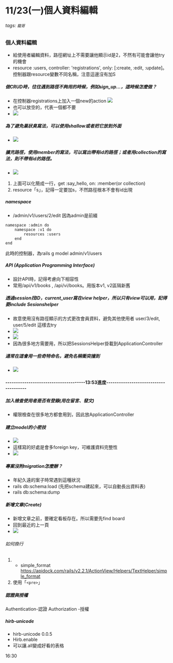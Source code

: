# 11/23(一)個人資料編輯
###### tags: `龍哥`

### 個人資料編輯
* 給使用者編輯資料，路徑網址上不需要讓他顯示id是2，不然有可能會讓他try的機會
* resource :users, controller: 'registrations', only: [:create, :edit, :update]。控制器跟resource變數不同名稱，注意這邊沒有加S

##### 做CRUD時，往往遇到路徑不夠用的時候，例如sign_up...，這時候怎麼做？
* 在控制器registrations上加入一個new的action
![](https://i.imgur.com/pu8PHdF.png)
* 也可以放空的，代表一個都不要
* ![](https://i.imgur.com/fISgfOA.png)

##### 為了避免巢狀臭寫法，可以使用shallow或者把它放到外面
* ![](https://i.imgur.com/8kbl2ht.png)

##### 擴充路徑，使用member的寫法，可以寫出帶有id的路徑；或者用collection的寫法，則不帶有id的路徑。
* ![](https://i.imgur.com/YwTQTFs.png)

1. 上面可以化簡成一行，get :say_hello, on: :member(or collection)
2. resource「s」，記得一定要加s，不然路徑根本不會有id出現
 
##### namespace
* /admin/v1/users/2/edit
因為admin是前綴
```
namespace :admin do
    namespace :v1 do
        resources :users
    end
end
```
此時的控制器，為rails g model admin/v1/users

##### API (Application Programming Interface)
* 設計API時，記得考慮向下相容性
* 常用/api/v1/books , /api/vi/books。用版本v1, v2區隔新舊

##### 透過session找ID，current_user寫在view helper，所以只有view可以用，記得要include Sesionshelper
* 故意使用沒有路徑顯示的方式更改會員資料，避免其他使用者 user/3/edit, user/5/edit 這樣去try
* ![](https://i.imgur.com/AipIOqf.png)
* ![](https://i.imgur.com/MiXNBlW.png)
* 因為很多地方需要用，所以把SessionsHelper掛載到ApplicationController

##### 通常在這會用一些奇特命名，避免名稱衝突撞到
* ![](https://i.imgur.com/Afqya55.png)

#### --------------------------------------13:53進度--------------------------------------

##### 加入檢查使用者是否有登錄(用在留言、發文)
* 權限檢查在很多地方都會用到，因此放ApplicationController

##### 建立model的小密技
* ![](https://i.imgur.com/9VtBBAj.png)
* 這樣寫的好處是會多foreign key，可維護資料完整性
* ![](https://i.imgur.com/gE8oV7X.png)

##### 專案沒附migration怎麼辦？
* 年紀久遠的案子時常遇到這種狀況
* rails db:schema:load (先把schema建起來，可以自動長出資料表)
* rails db:schema:dump

##### 新增文章(Create)
* 新增文章之前，要確定看板存在。所以需要先find board
* 回到最近的上一頁
* ![](https://i.imgur.com/MvsSvQu.png)
###### 如何換行
1. * simple_format
https://apidock.com/rails/v2.2.1/ActionView/Helpers/TextHelper/simple_format
2. 使用「`<pre>`」

##### 認證與授權
Authentication-認證
Authorization -授權


##### hirb-unicode
* hirb-unicode 0.0.5
* Hirb.enable
* 可以讓.all變成好看的表格

16:30